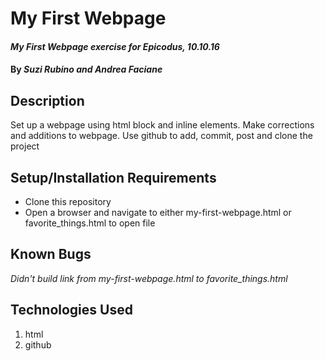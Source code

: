 # My First Webpage

#### _My First Webpage exercise for Epicodus, 10.10.16_

#### By _**Suzi Rubino and Andrea Faciane**_

## Description

Set up a webpage using html block and inline elements. Make corrections and additions to webpage. Use github to add, commit, post and clone the project

## Setup/Installation Requirements

* Clone this repository
* Open a browser and navigate to either my-first-webpage.html or favorite_things.html to open file


## Known Bugs

_Didn't build link from my-first-webpage.html to favorite_things.html_


## Technologies Used

1. html
2. github
